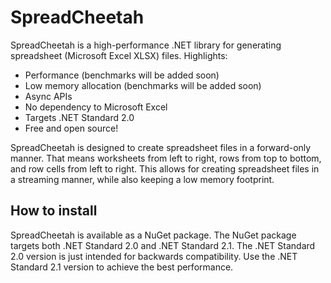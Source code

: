 # SpreadCheetah
SpreadCheetah is a high-performance .NET library for generating spreadsheet (Microsoft Excel XLSX) files.
Highlights:
- Performance (benchmarks will be added soon)
- Low memory allocation (benchmarks will be added soon)
- Async APIs
- No dependency to Microsoft Excel
- Targets .NET Standard 2.0
- Free and open source!

SpreadCheetah is designed to create spreadsheet files in a forward-only manner.
That means worksheets from left to right, rows from top to bottom, and row cells from left to right.
This allows for creating spreadsheet files in a streaming manner, while also keeping a low memory footprint.

## How to install
SpreadCheetah is available as a NuGet package. The NuGet package targets both .NET Standard 2.0 and .NET Standard 2.1.
The .NET Standard 2.0 version is just intended for backwards compatibility. Use the .NET Standard 2.1 version to achieve the best performance.
